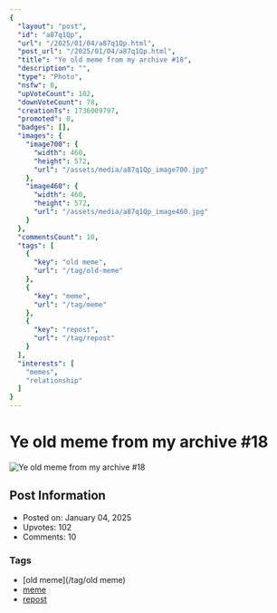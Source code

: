 ```yaml
---
{
  "layout": "post",
  "id": "a87q1Qp",
  "url": "/2025/01/04/a87q1Qp.html",
  "post_url": "/2025/01/04/a87q1Qp.html",
  "title": "Ye old meme from my archive #18",
  "description": "",
  "type": "Photo",
  "nsfw": 0,
  "upVoteCount": 102,
  "downVoteCount": 78,
  "creationTs": 1736009797,
  "promoted": 0,
  "badges": [],
  "images": {
    "image700": {
      "width": 460,
      "height": 572,
      "url": "/assets/media/a87q1Qp_image700.jpg"
    },
    "image460": {
      "width": 460,
      "height": 572,
      "url": "/assets/media/a87q1Qp_image460.jpg"
    }
  },
  "commentsCount": 10,
  "tags": [
    {
      "key": "old meme",
      "url": "/tag/old-meme"
    },
    {
      "key": "meme",
      "url": "/tag/meme"
    },
    {
      "key": "repost",
      "url": "/tag/repost"
    }
  ],
  "interests": [
    "memes",
    "relationship"
  ]
}
---
```


# Ye old meme from my archive #18

![Ye old meme from my archive #18](/assets/media/a87q1Qp_image700.jpg)

## Post Information

- Posted on: January 04, 2025
- Upvotes: 102
- Comments: 10

### Tags

- [old meme](/tag/old meme)
- [meme](/tag/meme)
- [repost](/tag/repost)
